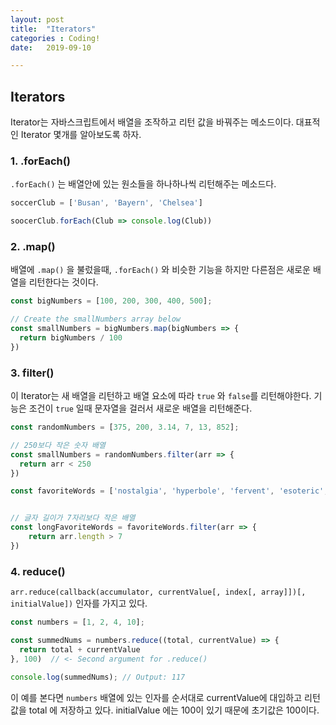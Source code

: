 ```yaml
---
layout: post
title:  "Iterators"
categories : Coding!
date:   2019-09-10

---
```


## Iterators

Iterator는 자바스크립트에서 배열을 조작하고 리턴 값을 바꿔주는 메소드이다. 대표적인 Iterator 몇개를 알아보도록 하자.

### 1.     .forEach()

`.forEach()` 는 배열안에 있는 원소들을 하나하나씩 리턴해주는 메소드다.

```javascript
soccerClub = ['Busan', 'Bayern', 'Chelsea']

soocerClub.forEach(Club => console.log(Club))
```



### 2.     .map()

배열에 `.map()` 을 불렀을때,  `.forEach()` 와 비슷한 기능을 하지만 다른점은 새로운 배열을 리턴한다는 것이다.

```javascript
const bigNumbers = [100, 200, 300, 400, 500];

// Create the smallNumbers array below
const smallNumbers = bigNumbers.map(bigNumbers => {
  return bigNumbers / 100
})
```

### 3.      filter()

이 Iterator는 새 배열을 리턴하고 배열 요소에 따라 `true` 와 `false`를 리턴해야한다. 기능은 조건이 `true` 일때 문자열을 걸러서 새로운 배열을 리턴해준다.

```javascript
const randomNumbers = [375, 200, 3.14, 7, 13, 852];

// 250보다 작은 숫자 배열
const smallNumbers = randomNumbers.filter(arr => {
  return arr < 250
})

const favoriteWords = ['nostalgia', 'hyperbole', 'fervent', 'esoteric', 'serene'];


// 글자 길이가 7자리보다 작은 배열
const longFavoriteWords = favoriteWords.filter(arr => {
	return arr.length > 7
})

```



### 4. reduce()

`arr.reduce(callback(accumulator, currentValue[, index[, array]])[, initialValue])` 인자를 가지고 있다.

```javascript
const numbers = [1, 2, 4, 10];

const summedNums = numbers.reduce((total, currentValue) => {
  return total + currentValue
}, 100)  // <- Second argument for .reduce()

console.log(summedNums); // Output: 117
```

이 예를 본다면 `numbers` 배열에 있는 인자를 순서대로 currentValue에 대입하고 리턴 값을 total 에 저장하고 있다. initialValue 에는 100이 있기 때문에 초기값은 100이다.